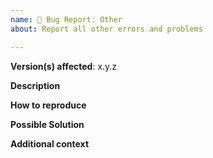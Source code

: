 ```yaml
---
name: 🐛 Bug Report: Other
about: Report all other errors and problems

---
```


**Version(s) affected**: x.y.z

**Description**  
<!-- A clear and concise description of the problem. -->

**How to reproduce**  
<!-- Markdown and/or config needed to reproduce the problem. Don't forget to mention any extensions you might have enabled! -->

**Possible Solution**  
<!--- Optional: only if you have suggestions on a fix/reason for the bug -->

**Additional context**  
<!-- Optional: any other context about the problem: log messages, screenshots, etc. -->
